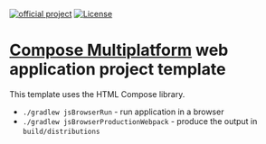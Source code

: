 [![official project](http://jb.gg/badges/official.svg)](https://confluence.jetbrains.com/display/ALL/JetBrains+on+GitHub)
[![License](https://img.shields.io/badge/License-Apache_2.0-blue.svg)](https://opensource.org/licenses/Apache-2.0)
# [Compose Multiplatform](https://github.com/JetBrains/compose-multiplatform) web application project template

This template uses the HTML Compose library.

- `./gradlew jsBrowserRun` - run application in a browser
- `./gradlew jsBrowserProductionWebpack` - produce the output in `build/distributions`
